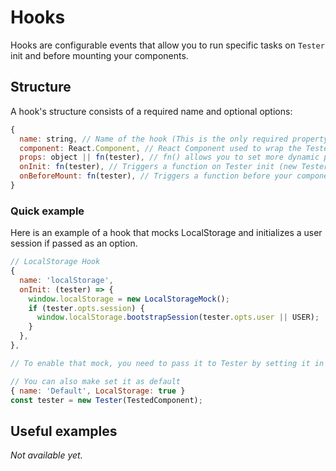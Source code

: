 # Hooks
Hooks are configurable events that allow you to run specific tasks on `Tester` init and before mounting your components.

## Structure
A hook's structure consists of a required name and optional options:
```js
{
  name: string, // Name of the hook (This is the only required property)
  component: React.Component, // React Component used to wrap the TestedComponent
  props: object || fn(tester), // fn() allows you to set more dynamic props. Use an object whenever you can.
  onInit: fn(tester), // Triggers a function on Tester init (new Tester()).
  onBeforeMount: fn(tester), // Triggers a function before your component is mounted. (tester.mount())
}
```

### Quick example
Here is an example of a hook that mocks LocalStorage and initializes a user session if passed as an option.
```js
// LocalStorage Hook
{
  name: 'localStorage',
  onInit: (tester) => {
    window.localStorage = new LocalStorageMock();
    if (tester.opts.session) {
      window.localStorage.bootstrapSession(tester.opts.user || USER);
    }
  },
},

// To enable that mock, you need to pass it to Tester by setting it in the options.

// You can also make set it as default
{ name: 'Default', LocalStorage: true }
const tester = new Tester(TestedComponent);
```

## Useful examples
*Not available yet.*
